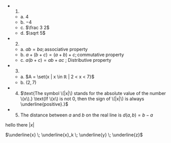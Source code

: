 - 1.
  - a. $4$
  - b. $-4$
  - c. $\frac 3 2$
  - d. $\sqrt 5$
- 2.
  - a. $ab=ba ; \text{associative property}$
  - b. $a + (b + c) = (a + b) + c ; \text{commutative property}$
  - c. $a(b + c) = ab + ac$ ; Distributive property
- 3.
  - a. $A = \set{x | x \in ℝ | 2 < x < 7}$
  - b. $(2,7)$
- 4. $\text{The symbol \(|x|\) stands for the absolute value of the number \(x\).} 
      \text{If \(x\) is not 0, then the sign of \(|x|\) is always \underline{positive}.}$
- 5. $\text{The distance between \(a\) and \(b\) on the real line is \(d(a,b)=b-a\)}$

$\text{hello there \(|x|\)}$


$\underline{x} \; \underline{x}_k \; \underline{y}  \; \underline{z}$
